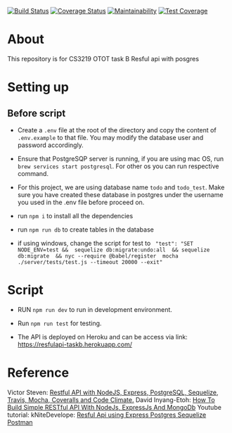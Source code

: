 [![Build Status](https://travis-ci.com/ShuTingY/CS3219-OTOT_TaskB.svg?branch=master)](https://travis-ci.com/ShuTingY/CS3219-OTOT_TaskB) 
[![Coverage Status](https://coveralls.io/repos/github/ShuTingY/CS3219-OTOT_TaskB/badge.svg?branch=master)](https://coveralls.io/github/ShuTingY/CS3219-OTOT_TaskB?branch=master)
[![Maintainability](https://api.codeclimate.com/v1/badges/2990cf21579d0a88f159/maintainability)](https://codeclimate.com/github/ShuTingY/CS3219-OTOT_TaskB/maintainability) 
[![Test Coverage](https://api.codeclimate.com/v1/badges/2990cf21579d0a88f159/test_coverage)](https://codeclimate.com/github/ShuTingY/CS3219-OTOT_TaskB/test_coverage) 

# About

This repository is for CS3219 OTOT task B Resful api with posgres

# Setting up

## Before script

* Create a `.env` file at the root of the directory and copy the content of `.env.example` to that file. You may modify the database user and password accordingly.

* Ensure that PostgreSQP server is running, if you are using mac OS, run `brew services start postgresql`. For other os you can run respective command.

* For this project, we are using database name `todo` and `todo_test`. Make sure you have created these database in postgres under the username you used in the .env file before proceed on. 

* run `npm i` to install all the dependencies
* run `npm run db` to create tables in the database

* if using windows, change the script for test to ` "test": "SET NODE_ENV=test &&  sequelize db:migrate:undo:all  && sequelize db:migrate  && nyc --require @babel/register  mocha ./server/tests/test.js --timeout 20000 --exit"`

# Script

* RUN `npm run dev` to run in development environment.
* Run `npm run test` for testing.

* The API is deployed on Heroku and can be access via link: <https://resfulapi-taskb.herokuapp.com/>

# Reference
Victor Steven: [Restful API with NodeJS, Express, PostgreSQL, Sequelize, Travis, Mocha, Coveralls and Code Climate.](https://medium.com/@victorsteven/restful-api-with-nodejs-express-postgresql-sequelize-travis-mocha-coveralls-and-code-climate-f28715f7a014)
David Inyang-Etoh: [How To Build Simple RESTful API With NodeJs, ExpressJs And MongoDb](https://medium.com/@dinyangetoh/how-to-build-simple-restful-api-with-nodejs-expressjs-and-mongodb-99348012925d)
Youtube tutorial: kNiteDevelope: [Resful Api using Express Postgres Sequelize Postman](https://www.youtube.com/channel/UCfMvWXzagLegj-xxEeVkUcQ)
